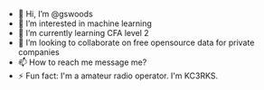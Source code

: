- 👋 Hi, I’m @gswoods
- 👀 I’m interested in machine learning
- 🌱 I’m currently learning CFA level 2
- 💞️ I’m looking to collaborate on free opensource data for private companies
- 📫 How to reach me message me?
- ⚡ Fun fact: I'm a amateur radio operator.  I'm KC3RKS.

<!---
gswoods/gswoods is a ✨ special ✨ repository because its `README.md` (this file) appears on your GitHub profile.
You can click the Preview link to take a look at your changes.
--->
